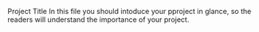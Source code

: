 Project Title
In this file you should intoduce your pproject in glance, so the readers will understand the importance of your project.
